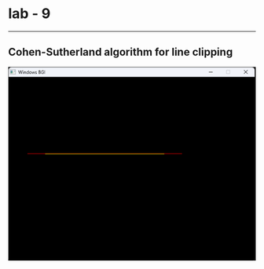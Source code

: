 # lab - 9

<hr />

## Cohen-Sutherland algorithm for line clipping

![Cohen-Sutherland algorithm for line clipping](<./assets/image(1).png>)
